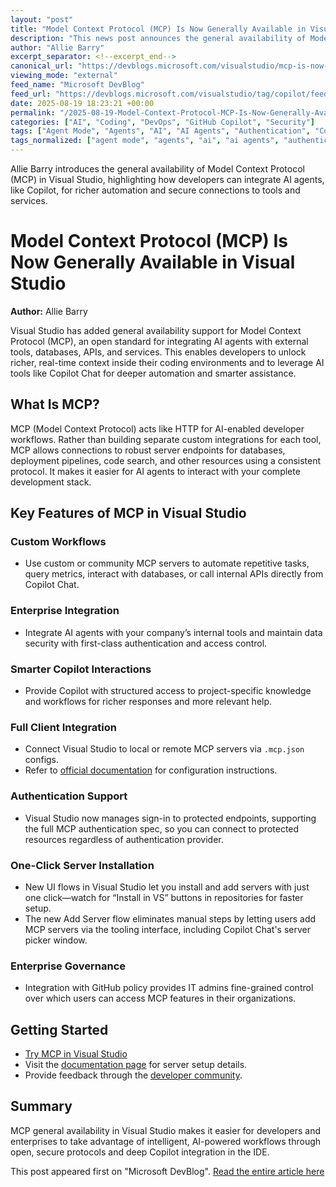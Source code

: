 ```yaml
---
layout: "post"
title: "Model Context Protocol (MCP) Is Now Generally Available in Visual Studio"
description: "This news post announces the general availability of Model Context Protocol (MCP) support in Visual Studio. MCP is an open standard enabling AI agents, such as Copilot, to integrate with external tools and services for developer workflows. Visual Studio now adds first-class support for connecting, configuring, and authenticating with MCP servers, simplifying automation, enterprise governance, and integrating custom knowledge or services into development environments."
author: "Allie Barry"
excerpt_separator: <!--excerpt_end-->
canonical_url: "https://devblogs.microsoft.com/visualstudio/mcp-is-now-generally-available-in-visual-studio/"
viewing_mode: "external"
feed_name: "Microsoft DevBlog"
feed_url: "https://devblogs.microsoft.com/visualstudio/tag/copilot/feed/"
date: 2025-08-19 18:23:21 +00:00
permalink: "/2025-08-19-Model-Context-Protocol-MCP-Is-Now-Generally-Available-in-Visual-Studio.html"
categories: ["AI", "Coding", "DevOps", "GitHub Copilot", "Security"]
tags: ["Agent Mode", "Agents", "AI", "AI Agents", "Authentication", "Code", "Coding", "Copilot", "Copilot Chat", "Developer Workflow Automation", "DevOps", "Enterprise Integration", "External Tools", "GitHub", "GitHub Copilot", "GitHub Policy", "IDE", "LLM", "MCP", "Microsoft", "News", "Secure Endpoints", "Security", "Server Integration", "Servers", "VS"]
tags_normalized: ["agent mode", "agents", "ai", "ai agents", "authentication", "code", "coding", "copilot", "copilot chat", "developer workflow automation", "devops", "enterprise integration", "external tools", "github", "github copilot", "github policy", "ide", "llm", "mcp", "microsoft", "news", "secure endpoints", "security", "server integration", "servers", "vs"]
---
```


Allie Barry introduces the general availability of Model Context Protocol (MCP) in Visual Studio, highlighting how developers can integrate AI agents, like Copilot, for richer automation and secure connections to tools and services.<!--excerpt_end-->

# Model Context Protocol (MCP) Is Now Generally Available in Visual Studio

**Author:** Allie Barry

Visual Studio has added general availability support for Model Context Protocol (MCP), an open standard for integrating AI agents with external tools, databases, APIs, and services. This enables developers to unlock richer, real-time context inside their coding environments and to leverage AI tools like Copilot Chat for deeper automation and smarter assistance.

## What Is MCP?

MCP (Model Context Protocol) acts like HTTP for AI-enabled developer workflows. Rather than building separate custom integrations for each tool, MCP allows connections to robust server endpoints for databases, deployment pipelines, code search, and other resources using a consistent protocol. It makes it easier for AI agents to interact with your complete development stack.

## Key Features of MCP in Visual Studio

### Custom Workflows

- Use custom or community MCP servers to automate repetitive tasks, query metrics, interact with databases, or call internal APIs directly from Copilot Chat.

### Enterprise Integration

- Integrate AI agents with your company’s internal tools and maintain data security with first-class authentication and access control.

### Smarter Copilot Interactions

- Provide Copilot with structured access to project-specific knowledge and workflows for richer responses and more relevant help.

### Full Client Integration

- Connect Visual Studio to local or remote MCP servers via `.mcp.json` configs.
- Refer to [official documentation](https://learn.microsoft.com/en-us/visualstudio/ide/mcp-servers?view=vs-2022) for configuration instructions.

### Authentication Support

- Visual Studio now manages sign-in to protected endpoints, supporting the full MCP authentication spec, so you can connect to protected resources regardless of authentication provider.

### One-Click Server Installation

- New UI flows in Visual Studio let you install and add servers with just one click—watch for “Install in VS” buttons in repositories for faster setup.
- The new Add Server flow eliminates manual steps by letting users add MCP servers via the tooling interface, including Copilot Chat's server picker window.

### Enterprise Governance

- Integration with GitHub policy provides IT admins fine-grained control over which users can access MCP features in their organizations.

## Getting Started

- [Try MCP in Visual Studio](https://visualstudio.microsoft.com/)
- Visit the [documentation page](https://learn.microsoft.com/en-us/visualstudio/ide/mcp-servers?view=vs-2022) for server setup details.
- Provide feedback through the [developer community](https://developercommunity.visualstudio.com/home).

## Summary

MCP general availability in Visual Studio makes it easier for developers and enterprises to take advantage of intelligent, AI-powered workflows through open, secure protocols and deep Copilot integration in the IDE.

This post appeared first on "Microsoft DevBlog". [Read the entire article here](https://devblogs.microsoft.com/visualstudio/mcp-is-now-generally-available-in-visual-studio/)
